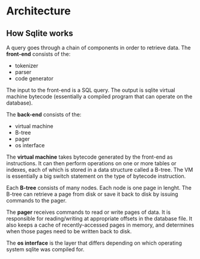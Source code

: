 # Architecture

## How Sqlite works

A query goes through a chain of components in order to retrieve data. The **front-end** consists of the:

- tokenizer
- parser
- code generator

The input to the front-end is a SQL query. The output is sqlite virtual machine bytecode (essentially a compiled program that can operate on the database).

The **back-end** consists of the:

- virtual machine
- B-tree
- pager
- os interface

The **virtual machine** takes bytecode generated by the front-end as instructions. It can then perform operations on one or more tables or indexes, each of which is stored in a data structure called a B-tree. The VM is essentially a big switch statement on the type of bytecode instruction.

Each **B-tree** consists of many nodes. Each node is one page in lenght. The B-tree can retrieve a page from disk or save it back to disk by issuing commands to the pager.

The **pager** receives commands to read or write pages of data. It is responsible for reading/writing at appropriate offsets in the database file. It also keeps a cache of recently-accessed pages in memory, and determines when those pages need to be written back to disk.

The **os interface** is the layer that differs depending on which operating system sqlite was compiled for.
